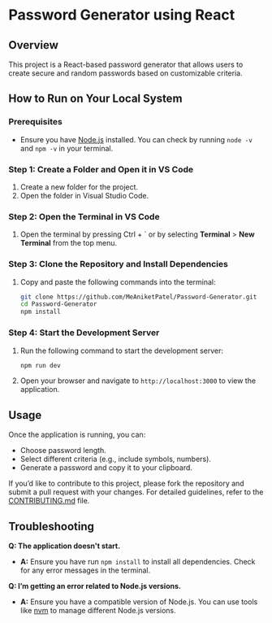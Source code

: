 # Password Generator using React

## Overview

This project is a React-based password generator that allows users to create secure and random passwords based on customizable criteria.

## How to Run on Your Local System

### Prerequisites

- Ensure you have [Node.js](https://nodejs.org/) installed. You can check by running `node -v` and `npm -v` in your terminal.

### Step 1: Create a Folder and Open it in VS Code

1. Create a new folder for the project.
2. Open the folder in Visual Studio Code.

### Step 2: Open the Terminal in VS Code

1. Open the terminal by pressing Ctrl + ` or by selecting **Terminal** > **New Terminal** from the top menu.

### Step 3: Clone the Repository and Install Dependencies

1. Copy and paste the following commands into the terminal:

    ```bash
    git clone https://github.com/MeAniketPatel/Password-Generator.git
    cd Password-Generator
    npm install
    ```

### Step 4: Start the Development Server

1. Run the following command to start the development server:

    ```bash
    npm run dev
    ```

2. Open your browser and navigate to `http://localhost:3000` to view the application.

## Usage

Once the application is running, you can:
- Choose password length.
- Select different criteria (e.g., include symbols, numbers).
- Generate a password and copy it to your clipboard.


If you’d like to contribute to this project, please fork the repository and submit a pull request with your changes. For detailed guidelines, refer to the [CONTRIBUTING.md](CONTRIBUTING.md) file.

## Troubleshooting

**Q: The application doesn't start.**
- **A:** Ensure you have run `npm install` to install all dependencies. Check for any error messages in the terminal.

**Q: I’m getting an error related to Node.js versions.**
- **A:** Ensure you have a compatible version of Node.js. You can use tools like [nvm](https://github.com/nvm-sh/nvm) to manage different Node.js versions.
